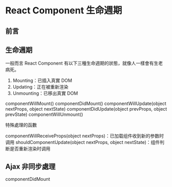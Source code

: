 # React Component 生命週期

## 前言

## 生命週期
一般而言 React Component 有以下三種生命週期的狀態，就像人一樣會有生老病死。

1. Mounting：已插入真實 DOM
2. Updating：正在被重新渲染
3. Unmounting：已移出真實 DOM

componentWillMount()
componentDidMount()
componentWillUpdate(object nextProps, object nextState)
componentDidUpdate(object prevProps, object prevState)
componentWillUnmount()

特殊處理的函數

componentWillReceiveProps(object nextProps)：已加载组件收到新的参数时调用
shouldComponentUpdate(object nextProps, object nextState)：组件判断是否重新渲染时调用

## Ajax 非同步處理
componentDidMount